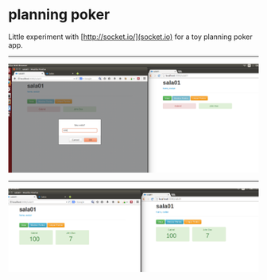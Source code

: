 planning poker
==============

Little experiment with [http://socket.io/](socket.io) for a toy planning poker app.

---

![Screenshot1](https://raw.githubusercontent.com/gabrielhora/planning_poker/master/Screenshot1.png "Screenshot 1")

---

![Screenshot2](https://raw.githubusercontent.com/gabrielhora/planning_poker/master/Screenshot2.png "Screenshot 2")
